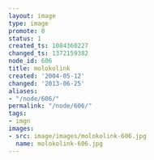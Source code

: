 ```yaml
---
layout: image
type: image
promote: 0
status: 1
created_ts: 1084360227
changed_ts: 1372159382
node_id: 606
title: molokolink
created: '2004-05-12'
changed: '2013-06-25'
aliases:
- "/node/606/"
permalink: "/node/606/"
tags:
- imgn
images:
- src: image/images/molokolink-606.jpg
  name: molokolink-606.jpg
---
```


